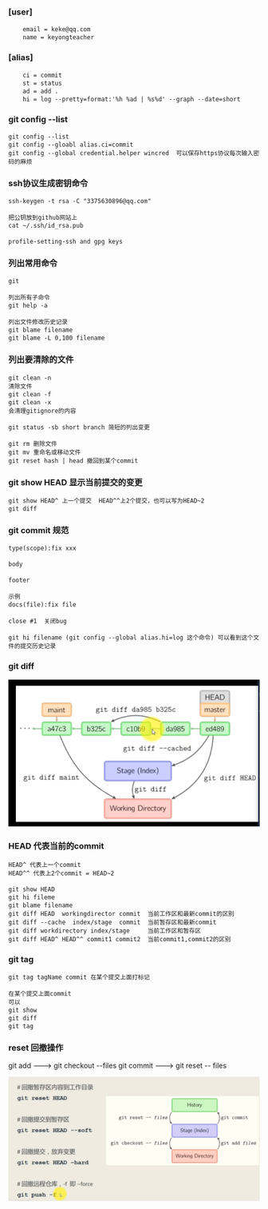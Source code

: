 ### [user]
        email = keke@qq.com
        name = keyongteacher  

### [alias]
        ci = commit
        st = status
        ad = add .
        hi = log --pretty=format:'%h %ad | %s%d' --graph --date=short

### git config --list
    git config --list
    git config --gloabl alias.ci=commit
    git config --global credential.helper wincred  可以保存https协议每次输入密码的麻烦

### ssh协议生成密钥命令
    ssh-keygen -t rsa -C "3375630896@qq.com"

    把公钥放到github网站上
    cat ~/.ssh/id_rsa.pub

    profile-setting-ssh and gpg keys

### 列出常用命令
    git

    列出所有子命令
    git help -a

    列出文件修改历史记录
    git blame filename
    git blame -L 0,100 filename

### 列出要清除的文件
    git clean -n 
    清除文件
    git clean -f
    git clean -x
    会清理gitignore的内容

    git status -sb short branch 简短的列出变更

    git rm 删除文件
    git mv 重命名或移动文件
    git reset hash | head 撤回到某个commit  

### git show HEAD 显示当前提交的变更 
    git show HEAD^ 上一个提交  HEAD^^上2个提交，也可以写为HEAD~2
    git diff 

### git commit 规范
    type(scope):fix xxx 

    body 

    footer 

    示例
    docs(file):fix file

    close #1  关闭bug  

    git hi filename (git config --global alias.hi=log 这个命令) 可以看到这个文件的提交历史记录

### git diff  
![diff](./log/diff.png)



### HEAD 代表当前的commit
    HEAD^ 代表上一个commit
    HEAD^^ 代表上2个commit = HEAD~2

    git show HEAD
    git hi fileme
    git blame filename
    git diff HEAD  workingdirector commit  当前工作区和最新commit的区别
    git diff --cache  index/stage  commit  当前暂存区和最新commit
    git diff workdirectory index/stage     当前工作区和暂存区
    git diff HEAD^ HEAD^^ commit1 commit2  当前commit1,commit2的区别
### git tag 
    git tag tagName commit 在某个提交上面打标记
    
    在某个提交上面commit
    可以
    git show
    git diff
    git tag  

### reset 回撤操作
git add  ---> git checkout --files
git commit ---> git reset -- files 

![reset](./log/reset.png)  




